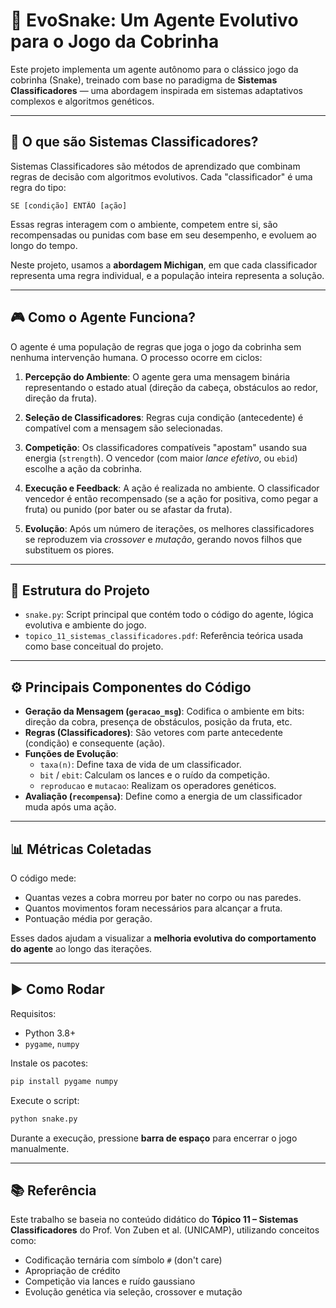 # 🐍 EvoSnake: Um Agente Evolutivo para o Jogo da Cobrinha

Este projeto implementa um agente autônomo para o clássico jogo da cobrinha (Snake), treinado com base no paradigma de **Sistemas Classificadores** — uma abordagem inspirada em sistemas adaptativos complexos e algoritmos genéticos.

---

## 🧠 O que são Sistemas Classificadores?

Sistemas Classificadores são métodos de aprendizado que combinam regras de decisão com algoritmos evolutivos. Cada "classificador" é uma regra do tipo:

```
SE [condição] ENTÃO [ação]
```

Essas regras interagem com o ambiente, competem entre si, são recompensadas ou punidas com base em seu desempenho, e evoluem ao longo do tempo.

Neste projeto, usamos a **abordagem Michigan**, em que cada classificador representa uma regra individual, e a população inteira representa a solução.

---

## 🎮 Como o Agente Funciona?

O agente é uma população de regras que joga o jogo da cobrinha sem nenhuma intervenção humana. O processo ocorre em ciclos:

1. **Percepção do Ambiente**: 
   O agente gera uma mensagem binária representando o estado atual (direção da cabeça, obstáculos ao redor, direção da fruta).

2. **Seleção de Classificadores**:
   Regras cuja condição (antecedente) é compatível com a mensagem são selecionadas.

3. **Competição**:
   Os classificadores compatíveis "apostam" usando sua energia (`strength`). O vencedor (com maior *lance efetivo*, ou `ebid`) escolhe a ação da cobrinha.

4. **Execução e Feedback**:
   A ação é realizada no ambiente. O classificador vencedor é então recompensado (se a ação for positiva, como pegar a fruta) ou punido (por bater ou se afastar da fruta).

5. **Evolução**:
   Após um número de iterações, os melhores classificadores se reproduzem via *crossover* e *mutação*, gerando novos filhos que substituem os piores.

---

## 📁 Estrutura do Projeto

- `snake.py`: Script principal que contém todo o código do agente, lógica evolutiva e ambiente do jogo.
- `topico_11_sistemas_classificadores.pdf`: Referência teórica usada como base conceitual do projeto.

---

## ⚙️ Principais Componentes do Código

- **Geração da Mensagem (`geracao_msg`)**: Codifica o ambiente em bits: direção da cobra, presença de obstáculos, posição da fruta, etc.
- **Regras (Classificadores)**: São vetores com parte antecedente (condição) e consequente (ação).
- **Funções de Evolução**:
  - `taxa(n)`: Define taxa de vida de um classificador.
  - `bit` / `ebit`: Calculam os lances e o ruído da competição.
  - `reproducao` e `mutacao`: Realizam os operadores genéticos.
- **Avaliação (`recompensa`)**: Define como a energia de um classificador muda após uma ação.

---

## 📊 Métricas Coletadas

O código mede:
- Quantas vezes a cobra morreu por bater no corpo ou nas paredes.
- Quantos movimentos foram necessários para alcançar a fruta.
- Pontuação média por geração.

Esses dados ajudam a visualizar a **melhoria evolutiva do comportamento do agente** ao longo das iterações.

---

## ▶️ Como Rodar

Requisitos:
- Python 3.8+
- `pygame`, `numpy`

Instale os pacotes:

```bash
pip install pygame numpy
```

Execute o script:

```bash
python snake.py
```

Durante a execução, pressione **barra de espaço** para encerrar o jogo manualmente.

---



## 📚 Referência

Este trabalho se baseia no conteúdo didático do **Tópico 11 – Sistemas Classificadores** do Prof. Von Zuben et al. (UNICAMP), utilizando conceitos como:
- Codificação ternária com símbolo `#` (don't care)
- Apropriação de crédito
- Competição via lances e ruído gaussiano
- Evolução genética via seleção, crossover e mutação

